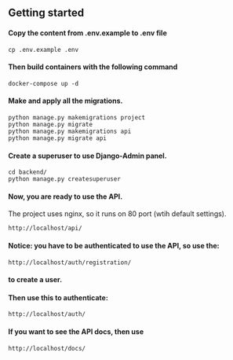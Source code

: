 ## Getting started

#### Copy the content from .env.example to .env file
```
cp .env.example .env
```

#### Then build containers with the following command

```
docker-compose up -d
```

#### Make and apply all the migrations.

```
python manage.py makemigrations project
python manage.py migrate
python manage.py makemigrations api
python manage.py migrate api
```

#### Create a superuser to use Django-Admin panel.

```
cd backend/
python manage.py createsuperuser
```

#### Now, you are ready to use the API.
The project uses nginx, so it runs on 80 port (wtih default settings).
```
http://localhost/api/
```
#### Notice: you have to be authenticated to use the API, so use the:
```
http://localhost/auth/registration/
```
#### to create a user.
#### Then use this to authenticate:
```
http://localhost/auth/
```

#### If you want to see the API docs, then use
```
http://localhost/docs/
```
